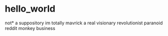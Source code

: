 # hello_world
not* a suppository 
im totally mavrick
a real visionary revolutionist
paranoid reddit monkey business

